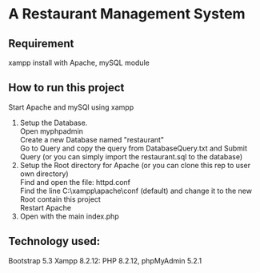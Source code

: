 # A Restaurant Management System
## Requirement
xampp install with Apache, mySQL module
## How to run this project
Start Apache and mySQl using xampp  
1.  Setup the Database.  
Open myphpadmin  
Create a new Database named "restaurant"  
Go to Query and copy the query from DatabaseQuery.txt and Submit Query (or you can simply import the restaurant.sql to the database)
2. Setup the Root directory for Apache (or you can clone this rep to user own directory)  
Find and open the file: httpd.conf  
Find the line C:\xampp\apache\conf (default) and change it to the new Root contain this project  
Restart Apache
3. Open with the main index.php
## Technology used:
Bootstrap 5.3
Xampp 8.2.12: PHP 8.2.12, phpMyAdmin 5.2.1







